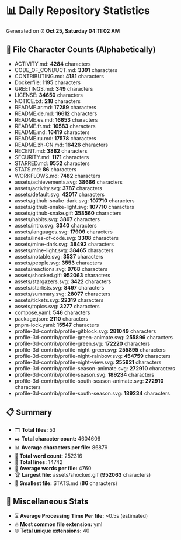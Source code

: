 # 📊 Daily Repository Statistics
Generated on ⏰ **Oct 25, Saturday 04:11:02 AM**

## 📂 File Character Counts (Alphabetically)
- ACTIVITY.md: **4284** characters
- CODE_OF_CONDUCT.md: **3391** characters
- CONTRIBUTING.md: **4181** characters
- Dockerfile: **1195** characters
- GREETINGS.md: **349** characters
- LICENSE: **34650** characters
- NOTICE.txt: **218** characters
- README.ar.md: **17289** characters
- README.de.md: **16612** characters
- README.es.md: **16653** characters
- README.fr.md: **16583** characters
- README.md: **16419** characters
- README.ru.md: **17578** characters
- README.zh-CN.md: **16426** characters
- RECENT.md: **3882** characters
- SECURITY.md: **1171** characters
- STARRED.md: **9552** characters
- STATS.md: **86** characters
- WORKFLOWS.md: **7482** characters
- assets/achievements.svg: **38666** characters
- assets/activity.svg: **3787** characters
- assets/default.svg: **42017** characters
- assets/github-snake-dark.svg: **107710** characters
- assets/github-snake-light.svg: **107710** characters
- assets/github-snake.gif: **358560** characters
- assets/habits.svg: **3897** characters
- assets/intro.svg: **3340** characters
- assets/languages.svg: **17909** characters
- assets/lines-of-code.svg: **3308** characters
- assets/mine-dark.svg: **38492** characters
- assets/mine-light.svg: **38465** characters
- assets/notable.svg: **3537** characters
- assets/people.svg: **3553** characters
- assets/reactions.svg: **9768** characters
- assets/shocked.gif: **952063** characters
- assets/stargazers.svg: **3422** characters
- assets/starlists.svg: **8497** characters
- assets/summary.svg: **28077** characters
- assets/tickets.svg: **22319** characters
- assets/topics.svg: **3277** characters
- compose.yaml: **546** characters
- package.json: **2110** characters
- pnpm-lock.yaml: **15547** characters
- profile-3d-contrib/profile-gitblock.svg: **281049** characters
- profile-3d-contrib/profile-green-animate.svg: **255896** characters
- profile-3d-contrib/profile-green.svg: **172220** characters
- profile-3d-contrib/profile-night-green.svg: **255895** characters
- profile-3d-contrib/profile-night-rainbow.svg: **454759** characters
- profile-3d-contrib/profile-night-view.svg: **255921** characters
- profile-3d-contrib/profile-season-animate.svg: **272910** characters
- profile-3d-contrib/profile-season.svg: **189234** characters
- profile-3d-contrib/profile-south-season-animate.svg: **272910** characters
- profile-3d-contrib/profile-south-season.svg: **189234** characters

## 📋 Summary
- 🗂️ **Total files:** 53
- ✒️ **Total character count:** 4604606
- 📊 **Average characters per file:** 86879
- 📝 **Total word count:** 252316
- 🧾 **Total lines:** 14742
- 📐 **Average words per file:** 4760
- 🏆 **Largest file:** assets/shocked.gif (**952063** characters)
- 🥉 **Smallest file:** STATS.md (**86** characters)

## 🌟 Miscellaneous Stats
- ⌛ **Average Processing Time Per file:** ~0.5s (estimated)
- 🔥 **Most common file extension:** yml
- 🌐 **Total unique extensions:** 40
